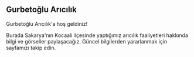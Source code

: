 ## Gurbetoğlu Arıcılık

Gurbetoğlu Arıcılık'a hoş geldiniz!

Burada Sakarya'nın Kocaali ilçesinde yaptığımız arıcılık faaliyetleri hakkında bilgi ve görseller paylaşacağız. Güncel bilgilerden yararlanmak için sayfamızı takip edin.
